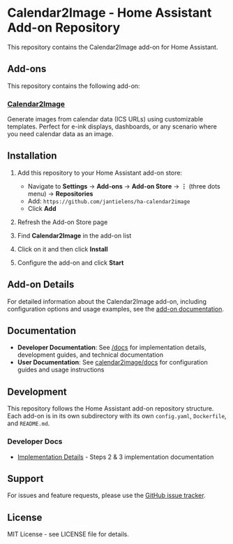 # Calendar2Image - Home Assistant Add-on Repository

This repository contains the Calendar2Image add-on for Home Assistant.

## Add-ons

This repository contains the following add-on:

### [Calendar2Image](./calendar2image)

Generate images from calendar data (ICS URLs) using customizable templates. Perfect for e-ink displays, dashboards, or any scenario where you need calendar data as an image.

## Installation

1. Add this repository to your Home Assistant add-on store:
   - Navigate to **Settings** → **Add-ons** → **Add-on Store** → **⋮** (three dots menu) → **Repositories**
   - Add: `https://github.com/jantielens/ha-calendar2image`
   - Click **Add**

2. Refresh the Add-on Store page

3. Find **Calendar2Image** in the add-on list

4. Click on it and then click **Install**

5. Configure the add-on and click **Start**

## Add-on Details

For detailed information about the Calendar2Image add-on, including configuration options and usage examples, see the [add-on documentation](./calendar2image/README.md).

## Documentation

- **Developer Documentation**: See [/docs](/docs) for implementation details, development guides, and technical documentation
- **User Documentation**: See [calendar2image/docs](./calendar2image/docs) for configuration guides and usage instructions

## Development

This repository follows the Home Assistant add-on repository structure. Each add-on is in its own subdirectory with its own `config.yaml`, `Dockerfile`, and `README.md`.

### Developer Docs

- [Implementation Details](/docs/IMPLEMENTATION.md) - Steps 2 & 3 implementation documentation

## Support

For issues and feature requests, please use the [GitHub issue tracker](https://github.com/jantielens/ha-calendar2image/issues).

## License

MIT License - see LICENSE file for details.
